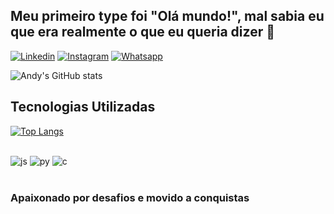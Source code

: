 ## Meu primeiro type foi "Olá mundo!", mal sabia eu que era realmente o que eu queria dizer 👋

[![Linkedin](https://img.shields.io/badge/LinkedIn-0077B5?style=for-the-badge&logo=linkedin&logoColor=white)](https://linkedin.com/in/anderson-de-oliveira-juliao-ba8516208)
[![Instagram](https://img.shields.io/badge/Instagram-E4405F?style=for-the-badge&logo=instagram&logoColor=white)](https://instagram.com/andy_juliao)
[![Whatsapp](https://img.shields.io/badge/WhatsApp-25D366?style=for-the-badge&logo=whatsapp&logoColor=white)](https://web.whatsapp.com/11958525894)

![Andy's GitHub stats](https://github-readme-stats.vercel.app/api?username=AndyOJuliao&show_icons=true&theme=radical)

##  Tecnologias Utilizadas

[![Top Langs](https://github-readme-stats.vercel.app/api/top-langs/?username=AndyOJuliao)](https://github.com/AndyOJuliao/github-readme-stats)


<div style="display: inline_block"><br/>
  <img aling="center" alt="js" src="https://img.shields.io/badge/JavaScript-F7DF1E?style=for-the-badge&logo=javascript&logoColor=black" />
  <img aling="center" alt="py" src="https://img.shields.io/badge/Python-3776AB?style=for-the-badge&logo=python&logoColor=white" />
  <img aling="center" alt="c"  src="https://img.shields.io/badge/C%23-239120?style=for-the-badge&logo=c-sharp&logoColor=white" />  
<div><br/>
  
 ###  Apaixonado por desafios e movido a conquistas
  

